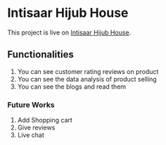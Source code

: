 # Intisaar Hijub House

This project is live on [Intisaar Hijub House](https://github.com/facebook/create-react-app).

## Functionalities
1. You can see customer rating reviews on product
2. You can see the data analysis of product selling 
3. You can see the blogs and read them

### Future Works
1. Add Shopping cart
2. Give reviews
3. Live chat

